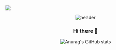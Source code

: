 <!--
**godjunhyung/godjunhyung** is a ✨ _special_ ✨ repository because its `README.md` (this file) appears on your GitHub profile.

Here are some ideas to get you started:

- 🔭 I’m currently working on LG electronics SW Research Engineer
 ...
- 🌱 I’m currently learning Computer vision 3D segmentation...
- 👯 I’m looking to collaborate on ...
- 🤔 I’m looking for help with ...
- 💬 Ask me about ...
- 📫 How to reach me: ...
- 😄 Pronouns: ...
- ⚡ Fun fact: ...
-->
<img src="https://img.shields.io/badge/GODJUNHYUNG-A50034?style=flat-square&logo=lg&logoColor=white"/>
<div align="center">
  
![header](https://capsule-render.vercel.app/api?type=cylinder&text=Goldsaekki&color=ECC0C9&fontColor=ffffff&animation=blinking)

### Hi there 👋 

![Anurag's GitHub stats](https://github-readme-stats.vercel.app/api?username=godjunhyung&show_icons=true&theme=dracula)
</div>
